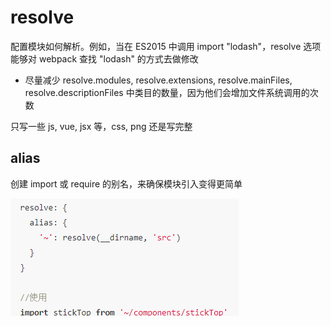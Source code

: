 # resolve

配置模块如何解析。例如，当在 ES2015 中调用 import "lodash"，resolve 选项能够对
webpack 查找 "lodash" 的方式去做修改

- 尽量减少 resolve.modules, resolve.extensions, resolve.mainFiles,
  resolve.descriptionFiles 中类目的数量，因为他们会增加文件系统调用的次数

只写一些 js, vue, jsx 等，css, png 还是写完整

## alias

创建 import 或 require 的别名，来确保模块引入变得更简单

![](../images/0138e6956d94793609116701612e52b6.png)
